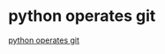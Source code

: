 # python operates git
[python operates git](https://aiwithcloud.com/2022/09/19/python_operates_git/)